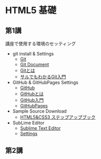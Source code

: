 HTML5 基礎
==========

## 第1講

講座で使用する環境のセッティング

- git install & Settings
    - [Git](http://git-scm.com/)
    - [Git Document](http://git-scm.com/documentation)
    - [Gitとは](http://ja.wikipedia.org/wiki/Git)
    - [サルでもわかるGit入門](http://www.backlog.jp/git-guide/)
- GitHub & GitHubPages Settings
    - [GitHub](https://github.com)
    - [GitHubとは](http://ja.wikipedia.org/wiki/GitHub)
    - [GitHub入門](http://qiita.com/ongaeshi/items/4272209ad80380933000)
    - [GitHubPages](https://pages.github.com/)
- Sample Source Download
    - [HTML5&CSS3 ステップアップブック](http://www.socym.co.jp/book/815)
- SubLime Editor
    - [Sublime Text Editor](http://www.sublimetext.com/3)
    - [Settings](./settings/sublime_settings.md)

## 第2講
